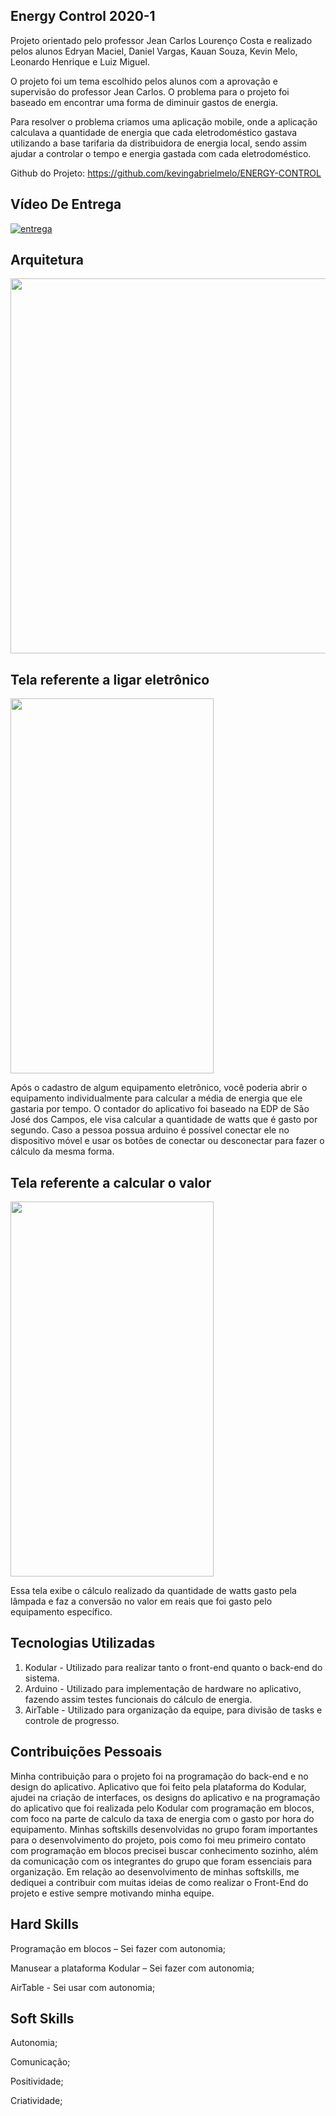 
## Energy Control 2020-1 

Projeto orientado pelo professor Jean Carlos Lourenço Costa e realizado pelos alunos Edryan Maciel, Daniel Vargas, Kauan Souza, Kevin Melo, Leonardo Henrique e Luiz Miguel. 

O projeto foi um tema escolhido pelos alunos com a aprovação e supervisão do professor Jean Carlos. O problema para o projeto foi baseado em encontrar uma forma de diminuir gastos de energia.

Para resolver o problema criamos uma aplicação mobile, onde a aplicação calculava a quantidade de energia que cada eletrodoméstico gastava utilizando a base tarifaria da distribuidora de energia local, sendo assim ajudar a controlar o tempo e energia gastada com cada eletrodoméstico.

Github do Projeto: https://github.com/kevingabrielmelo/ENERGY-CONTROL

## Vídeo De Entrega
[![entrega](https://img.youtube.com/vi/Vbet4k0QA9M/default.jpg)](https://www.youtube.com/watch?v=Vbet4k0QA9M)

## Arquitetura

<img src="https://github.com/DanVargaa/Portfolio-APIs/blob/Primeiro-API-2020-1/Arquitetura.jpeg" height="600" width="600">

## Tela referente a ligar eletrônico

<img src="https://github.com/DanVargaa/Portfolio-APIs/blob/Primeiro-API-2020-1/lig_lamp.png" height="600" width="325">

Após o cadastro de algum equipamento eletrônico, você poderia abrir o equipamento individualmente para calcular a média de energia que ele gastaria por tempo. O contador do aplicativo foi baseado na EDP de São José dos Campos, ele visa calcular a quantidade de watts que é gasto por segundo. Caso a pessoa possua arduino é possível conectar ele no dispositivo móvel e usar os botões de conectar ou desconectar para fazer o cálculo da mesma forma.

## Tela referente a calcular o valor

<img src="https://github.com/DanVargaa/Portfolio-APIs/blob/Primeiro-API-2020-1/calculo_do_valor.png" height="600" width="325">

Essa tela exibe o cálculo realizado da quantidade de watts gasto pela lâmpada e faz a conversão no valor em reais que foi gasto pelo equipamento específico.

## Tecnologias Utilizadas

1. Kodular - Utilizado para realizar tanto o front-end quanto o back-end do sistema.
2. Arduino - Utilizado para implementação de hardware no aplicativo, fazendo assim testes funcionais do cálculo de energia. 
3. AirTable - Utilizado para organização da equipe, para divisão de tasks e controle de progresso.

## Contribuições Pessoais

Minha contribuição para o projeto foi na programação do back-end e no design do aplicativo. Aplicativo que foi feito pela plataforma do Kodular, ajudei na criação de interfaces, os designs do aplicativo e na programação do aplicativo que foi realizada pelo Kodular com programação em blocos, com foco na parte de calculo da taxa de energia com o gasto por hora do equipamento. Minhas softskills desenvolvidas no grupo foram importantes para o desenvolvimento do projeto, pois como foi meu primeiro contato com programação em blocos precisei buscar conhecimento sozinho, além da comunicação com os integrantes do grupo que foram essenciais para organização. Em relação ao desenvolvimento de minhas softskills, me dediquei a contribuir com muitas ideias de como realizar o Front-End do projeto e estive sempre motivando minha equipe.

## Hard Skills

Programação em blocos – Sei fazer com autonomia;

Manusear a plataforma Kodular – Sei fazer com autonomia;

AirTable - Sei usar com autonomia;

## Soft Skills

Autonomia;

Comunicação;

Positividade;

Criatividade;
